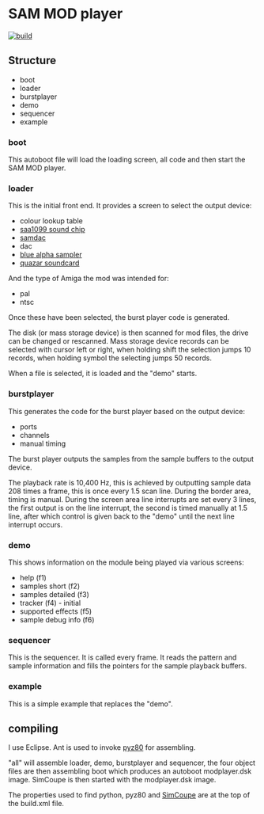 # SAM MOD player

[![build](https://github.com/stefandrissen/SAM-MOD-player/actions/workflows/ant.yml/badge.svg)](https://github.com/stefandrissen/SAM-MOD-player/actions/workflows/ant.yml)

## Structure

- boot
- loader
- burstplayer
- demo
- sequencer
- example

### boot

This autoboot file will load the loading screen, all code and then start the SAM MOD player.

### loader

This is the initial front end. It provides a screen to select the output device:

- colour lookup table
- [saa1099 sound chip](https://www.worldofsam.org/products/saa1099)
- [samdac](https://www.worldofsam.org/products/samdac)
- dac
- [blue alpha sampler](https://www.worldofsam.org/products/sound-sampler)
- [quazar soundcard](https://www.worldofsam.org/products/quazar-surround)

And the type of Amiga the mod was intended for:

- pal
- ntsc

Once these have been selected, the burst player code is generated.

The disk (or mass storage device) is then scanned for mod files, the drive can be changed or rescanned. Mass storage device records can be selected with cursor left or right, when holding shift the selection jumps 10 records, when holding symbol the selecting jumps 50 records.

When a file is selected, it is loaded and the "demo" starts.

### burstplayer

This generates the code for the burst player based on the output device:

- ports
- channels
- manual timing

The burst player outputs the samples from the sample buffers to the output device.

The playback rate is 10,400 Hz, this is achieved by outputting sample data 208 times a frame, this is once every 1.5 scan line.
During the border area, timing is manual.  During the screen area line interrupts are set every 3 lines, the first output is on
the line interrupt, the second is timed manually at 1.5 line, after which control is given back to the "demo" until the next line
interrupt occurs.

### demo

This shows information on the module being played via various screens:

- help (f1)
- samples short (f2)
- samples detailed (f3)
- tracker (f4) - initial
- supported effects (f5)
- sample debug info (f6)

### sequencer

This is the sequencer. It is called every frame.
It reads the pattern and sample information and fills the pointers for the sample playback buffers.

### example

This is a simple example that replaces the "demo".

## compiling

I use Eclipse. Ant is used to invoke [pyz80](https://github.com/simonowen/pyz80) for assembling.

"all" will assemble loader, demo, burstplayer and sequencer, the four object files are then assembling boot which produces an autoboot modplayer.dsk image.
SimCoupe is then started with the modplayer.dsk image.

The properties used to find python, pyz80 and [SimCoupe](http://www.simcoupe.org/) are at the top of the build.xml file.
